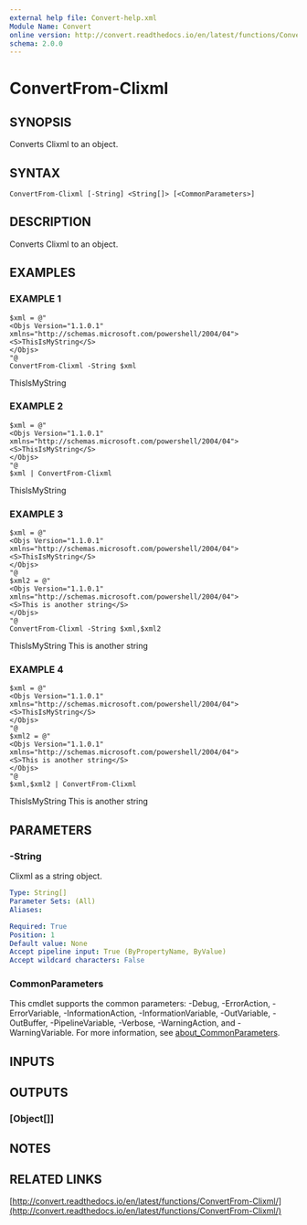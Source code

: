```yaml
---
external help file: Convert-help.xml
Module Name: Convert
online version: http://convert.readthedocs.io/en/latest/functions/ConvertFrom-Clixml/
schema: 2.0.0
---
```


# ConvertFrom-Clixml

## SYNOPSIS
Converts Clixml to an object.

## SYNTAX

```
ConvertFrom-Clixml [-String] <String[]> [<CommonParameters>]
```

## DESCRIPTION
Converts Clixml to an object.

## EXAMPLES

### EXAMPLE 1
```
$xml = @"
<Objs Version="1.1.0.1" xmlns="http://schemas.microsoft.com/powershell/2004/04">
<S>ThisIsMyString</S>
</Objs>
"@
ConvertFrom-Clixml -String $xml
```

ThisIsMyString

### EXAMPLE 2
```
$xml = @"
<Objs Version="1.1.0.1" xmlns="http://schemas.microsoft.com/powershell/2004/04">
<S>ThisIsMyString</S>
</Objs>
"@
$xml | ConvertFrom-Clixml
```

ThisIsMyString

### EXAMPLE 3
```
$xml = @"
<Objs Version="1.1.0.1" xmlns="http://schemas.microsoft.com/powershell/2004/04">
<S>ThisIsMyString</S>
</Objs>
"@
$xml2 = @"
<Objs Version="1.1.0.1" xmlns="http://schemas.microsoft.com/powershell/2004/04">
<S>This is another string</S>
</Objs>
"@
ConvertFrom-Clixml -String $xml,$xml2
```

ThisIsMyString
This is another string

### EXAMPLE 4
```
$xml = @"
<Objs Version="1.1.0.1" xmlns="http://schemas.microsoft.com/powershell/2004/04">
<S>ThisIsMyString</S>
</Objs>
"@
$xml2 = @"
<Objs Version="1.1.0.1" xmlns="http://schemas.microsoft.com/powershell/2004/04">
<S>This is another string</S>
</Objs>
"@
$xml,$xml2 | ConvertFrom-Clixml
```

ThisIsMyString
This is another string

## PARAMETERS

### -String
Clixml as a string object.

```yaml
Type: String[]
Parameter Sets: (All)
Aliases:

Required: True
Position: 1
Default value: None
Accept pipeline input: True (ByPropertyName, ByValue)
Accept wildcard characters: False
```

### CommonParameters
This cmdlet supports the common parameters: -Debug, -ErrorAction, -ErrorVariable, -InformationAction, -InformationVariable, -OutVariable, -OutBuffer, -PipelineVariable, -Verbose, -WarningAction, and -WarningVariable. For more information, see [about_CommonParameters](http://go.microsoft.com/fwlink/?LinkID=113216).

## INPUTS

## OUTPUTS

### [Object[]]
## NOTES

## RELATED LINKS

[http://convert.readthedocs.io/en/latest/functions/ConvertFrom-Clixml/](http://convert.readthedocs.io/en/latest/functions/ConvertFrom-Clixml/)

